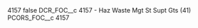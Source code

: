 <?xml version="1.0" encoding="UTF-8"?>
<CustomMetadata xmlns="http://soap.sforce.com/2006/04/metadata" xmlns:xsi="http://www.w3.org/2001/XMLSchema-instance" xmlns:xsd="http://www.w3.org/2001/XMLSchema">
    <label>4157</label>
    <protected>false</protected>
    <values>
        <field>DCR_FOC__c</field>
        <value xsi:type="xsd:string">4157 - Haz Waste Mgt St Supt Gts (41)</value>
    </values>
    <values>
        <field>PCORS_FOC__c</field>
        <value xsi:type="xsd:string">4157</value>
    </values>
</CustomMetadata>
